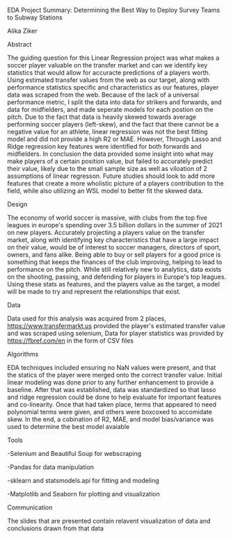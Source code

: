 EDA Project Summary: Determining the Best Way to Deploy Survey Teams to Subway Stations

Alika Ziker

Abstract

The guiding question for this Linear Regression project was what makes a soccer player valuable on the transfer market and can we identify key statistics that
would allow for accuracte predictions of a players worth.  Using estimated transfer values from the web as our target, along with performance statistics specific and
characteristics as our features, player data was scraped from the web.  Because of the lack of a universal performance metric, I split the data into data for strikers and
forwards, and data for midfielders, and made seperate models for each postion on the pitch.  Due to the fact that data is heavily skewed towards average performing soccer
players (left-skew), and the fact that there cannot be a negative value for an athlete, linear regression was not the best fitting model and did not provide a high R2 or MAE. However,
Through Lasso and Ridge regression key features were identified for both forwards and midfielders. In conclusion the data provided some insight into what may make players of a 
certain position value, but failed to accurately predict their value, likely due to the small sample size as well as viloation of 2 assumptions of linear regresson.  Future
studies should look to add more features that create a more wholistic picture of a players contribution to the field, while also utilizing an WSL model to better fit the skewed data.

Design

The economy of world soccer is massive, with clubs from the top five leagues in europe's spending over 3.5 billion dollars in the summer of 2021 on new players.  Accurately
projecting a players value on the transfer market, along with identifying key characteristics that have a large impact on their value, would be of interest to soccer managers,
directors of sport, owners, and fans alike.  Being able to buy or sell players for a good price is something that keeps the finances of the club improving, helping to lead
to performance on the pitch. While still relatively new to analytics, data exists on the shooting, passing, and defending for players in Europe's top leagues.  Using these stats as features,
and the players value as the target, a model will be made to try and represent the relationships that exist.

Data

Data used for this analysis was acquired from 2 places, https://www.transfermarkt.us provided the player's estimated transfer value and was scraped using selenium,
Data for player statistics was provided by https://fbref.com/en in the form of CSV files

Algorithms

EDA techniques included ensuring no NaN values were present, and that the statics of the player were merged onto the correct transfer value.  Initial linear modeling was done prior to any further enhancement
to provide a baseline.  After that was established, data was standardized so that lasso and ridge regression could be done to help evaluate for important features and co-linearity.
Once that had taken place, terms that appeared to need polynomial terms were given, and others were boxcoxed to accomidate skew.  In the end, a cobination of R2, MAE, and model bias/variance
was used to determine the best model avaiable



Tools

-Selenium and Beautiful Soup for webscraping

-Pandas for data manipulation

-sklearn and statsmodels.api for fitting and modeling

-Matplotlib and Seaborn for plotting and visualization

Communication

The slides that are presented contain relavent visualization of data and conclusions drawn from that data
